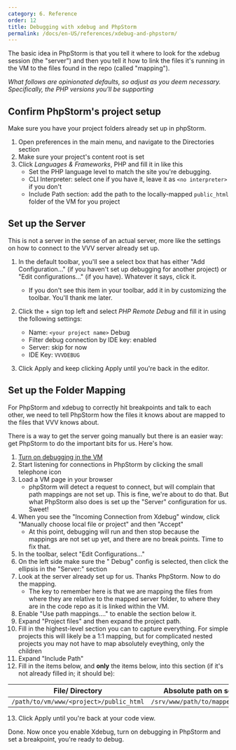 ```yaml
---
category: 6. Reference
order: 12
title: Debugging with xdebug and PhpStorm
permalink: /docs/en-US/references/xdebug-and-phpstorm/
---
```


The basic idea in PhpStorm is that you tell it where to look for the xdebug session (the "server") and then you tell it how to link the files it's running in the VM to the files found in the repo (called "mapping").

_What follows are opinionated defaults, so adjust as you deem necessary. Specifically, the PHP versions you'll be supporting_

## Confirm PhpStorm's project setup

Make sure you have your project folders already set up in phpStorm.

1. Open preferences in the main menu, and navigate to the Directories section
2. Make sure your project's content root is set
3. Click *Languages & Frameworks*, PHP and fill it in like this
   - Set the PHP language level to match the site you're debugging.
   - CLI Interpreter: select one if you have it, leave it as `<no interpreter>` if you don't
   - Include Path section: add the path to the locally-mapped `public_html` folder of the VM for you project

## Set up the Server

This is not a server in the sense of an actual server, more like the settings on how to connect to the VVV server already set up.

1. In the default toolbar, you'll see a select box that has either "Add Configuration..." (if you haven't set up debugging for another project) or "Edit configurations..." (if you have). Whatever it says, click it. 
    - If you don't see this item in your toolbar, add it in by customizing the toolbar. You'll thank me later. 

2. Click the + sign top left and select *PHP Remote Debug* and fill it in using the following settings:
    - Name: `<your project name>` Debug
    - Filter debug connection by IDE key: enabled
    - Server: skip for now
    - IDE Key: `VVVDEBUG`
3. Click Apply and keep clicking Apply until you're back in the editor.

## Set up the Folder Mapping

For PhpStorm and xdebug to correctly hit breakpoints and talk to each other, we need to tell PhpStorm how the files it knows about are mapped to the files that VVV knows about.

There is a way to get the server going manually but there is an easier way: get PhpStorm to do the important bits for us. Here's how.

1. [Turn on debugging in the VM](xdebug.md)
2. Start listening for connections in PhpStorm by clicking the small telephone icon
3. Load a VM page in your browser
    - phpStorm will detect a request to connect, but will complain that path mappings are not set up. This is fine, we're about to do that. But what PhpStorm also does is set up the "Server" configuration for us. Sweet!
4. When you see the "Incoming Connection from Xdebug" window, click "Manually choose local file or project" and then "Accept"
    - At this point, debugging will run and then stop because the mappings are not set up yet, and there are no break points. Time to fix that.
5. In the toolbar, select "Edit Configurations..."
6. On the left side make sure the "<your project name> Debug" config is selected, then click the ellipsis in the "Server:" section
7. Look at the server already set up for us. Thanks PhpStorm. Now to do the mapping.
    - The key to remember here is that we are mapping the files from where they are relative to the mapped server folder, to where they are in the code repo as it is linked within the VM.
8. Enable "Use path mappings...." to enable the section below it.
9. Expand "Project files" and then expand the project path. 
10. Fill in the highest-level section you can to capture everything. For simple projects this will likely be a 1:1 mapping, but for complicated nested projects you may not have to map absolutely eveything, only the children
11. Expand "Include Path"
12. Fill in the items below, and **only** the items below, into this section (if it's not already filled in; it should be):

   | File/ Directory| Absolute path on server |
   |---|---|
   | `/path/to/vm/www/<project>/public_html` | `/srv/www/path/to/mapped/folder` |

13. Click Apply until you're back at your code view.

Done. Now once you enable Xdebug, turn on debugging in PhpStorm and set a breakpoint, you're ready to debug.
